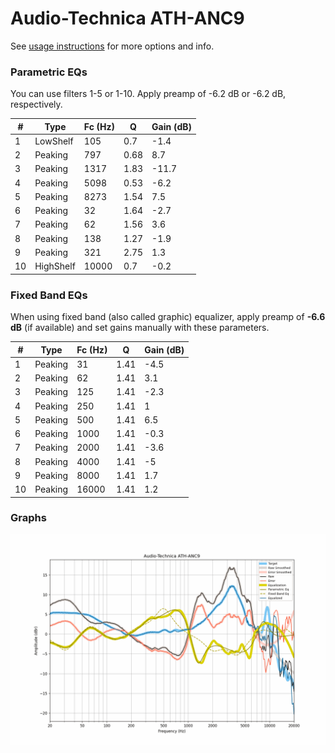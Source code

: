 # Audio-Technica ATH-ANC9
See [usage instructions](https://github.com/jaakkopasanen/AutoEq#usage) for more options and info.

### Parametric EQs
You can use filters 1-5 or 1-10. Apply preamp of -6.2 dB or -6.2 dB, respectively.

|   # | Type      |   Fc (Hz) |    Q |   Gain (dB) |
|-----|-----------|-----------|------|-------------|
|   1 | LowShelf  |       105 | 0.7  |        -1.4 |
|   2 | Peaking   |       797 | 0.68 |         8.7 |
|   3 | Peaking   |      1317 | 1.83 |       -11.7 |
|   4 | Peaking   |      5098 | 0.53 |        -6.2 |
|   5 | Peaking   |      8273 | 1.54 |         7.5 |
|   6 | Peaking   |        32 | 1.64 |        -2.7 |
|   7 | Peaking   |        62 | 1.56 |         3.6 |
|   8 | Peaking   |       138 | 1.27 |        -1.9 |
|   9 | Peaking   |       321 | 2.75 |         1.3 |
|  10 | HighShelf |     10000 | 0.7  |        -0.2 |

### Fixed Band EQs
When using fixed band (also called graphic) equalizer, apply preamp of **-6.6 dB** (if available) and set gains manually with these parameters.

|   # | Type    |   Fc (Hz) |    Q |   Gain (dB) |
|-----|---------|-----------|------|-------------|
|   1 | Peaking |        31 | 1.41 |        -4.5 |
|   2 | Peaking |        62 | 1.41 |         3.1 |
|   3 | Peaking |       125 | 1.41 |        -2.3 |
|   4 | Peaking |       250 | 1.41 |         1   |
|   5 | Peaking |       500 | 1.41 |         6.5 |
|   6 | Peaking |      1000 | 1.41 |        -0.3 |
|   7 | Peaking |      2000 | 1.41 |        -3.6 |
|   8 | Peaking |      4000 | 1.41 |        -5   |
|   9 | Peaking |      8000 | 1.41 |         1.7 |
|  10 | Peaking |     16000 | 1.41 |         1.2 |

### Graphs
![](./Audio-Technica%20ATH-ANC9.png)
